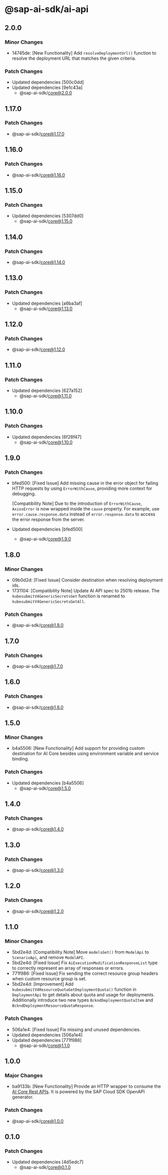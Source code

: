 # @sap-ai-sdk/ai-api

## 2.0.0

### Minor Changes

- 14745de: [New Functionality] Add `resolveDeploymentUrl()` function to resolve the deployment URL that matches the given criteria.

### Patch Changes

- Updated dependencies [500c0dd]
- Updated dependencies [9e1c43a]
  - @sap-ai-sdk/core@2.0.0

## 1.17.0

### Patch Changes

- @sap-ai-sdk/core@1.17.0

## 1.16.0

### Patch Changes

- @sap-ai-sdk/core@1.16.0

## 1.15.0

### Patch Changes

- Updated dependencies [5307dd0]
  - @sap-ai-sdk/core@1.15.0

## 1.14.0

### Patch Changes

- @sap-ai-sdk/core@1.14.0

## 1.13.0

### Patch Changes

- Updated dependencies [a6ba3af]
  - @sap-ai-sdk/core@1.13.0

## 1.12.0

### Patch Changes

- @sap-ai-sdk/core@1.12.0

## 1.11.0

### Patch Changes

- Updated dependencies [627a152]
  - @sap-ai-sdk/core@1.11.0

## 1.10.0

### Patch Changes

- Updated dependencies [6f28f47]
  - @sap-ai-sdk/core@1.10.0

## 1.9.0

### Patch Changes

- bfed500: [Fixed Issue] Add missing cause in the error object for failing HTTP requests by using `ErrorWithCause`, providing more context for debugging.

  [Compatibility Note] Due to the introduction of `ErrorWithCause`, `AxiosError` is now wrapped inside the `cause` property.
  For example, use `error.cause.response.data` instead of `error.response.data` to access the error response from the server.

- Updated dependencies [bfed500]
  - @sap-ai-sdk/core@1.9.0

## 1.8.0

### Minor Changes

- 09b0d2d: [Fixed Issue] Consider destination when resolving deployment ids.
- 1731104: [Compatibility Note] Update AI API spec to 2501b release.
  The `kubesubmitV4GenericSecretsGet` function is renamed to `kubesubmitV4GenericSecretsGetAll`.

### Patch Changes

- @sap-ai-sdk/core@1.8.0

## 1.7.0

### Patch Changes

- @sap-ai-sdk/core@1.7.0

## 1.6.0

### Patch Changes

- @sap-ai-sdk/core@1.6.0

## 1.5.0

### Minor Changes

- b4a5506: [New Functionality] Add support for providing custom destination for AI Core besides using environment variable and service binding.

### Patch Changes

- Updated dependencies [b4a5506]
  - @sap-ai-sdk/core@1.5.0

## 1.4.0

### Patch Changes

- @sap-ai-sdk/core@1.4.0

## 1.3.0

### Patch Changes

- @sap-ai-sdk/core@1.3.0

## 1.2.0

### Patch Changes

- @sap-ai-sdk/core@1.2.0

## 1.1.0

### Minor Changes

- 5bd2e4d: [Compatibility Note] Move `modelsGet()` from `ModelApi` to `ScenarioApi`, and remove `ModelAPI`.
- 5bd2e4d: [Fixed Issue] Fix `AiExecutionModificationResponseList` type to correctly represent an array of responses or errors.
- 771f986: [Fixed Issue] Fix sending the correct resource group headers when custom resource group is set.
- 5bd2e4d: [Improvement] Add `kubesubmitV4ResourceQuotaGetDeploymentQuota()` function in `DeploymentApi` to get details about quota and usage for deployments.
  Additionally introduce two new types `BckndDeploymentQuotaItem` and `BckndDeploymentResourceQuotaResponse`.

### Patch Changes

- 506a1e4: [Fixed Issue] Fix missing and unused dependencies.
- Updated dependencies [506a1e4]
- Updated dependencies [771f986]
  - @sap-ai-sdk/core@1.1.0

## 1.0.0

### Major Changes

- ba9133b: [New Functionality] Provide an HTTP wrapper to consume the [AI Core Rest APIs](https://api.sap.com/api/AI_CORE_API/overview). It is powered by the SAP Cloud SDK OpenAPI generator.

### Patch Changes

- @sap-ai-sdk/core@1.0.0

## 0.1.0

### Patch Changes

- Updated dependencies [4d5edc7]
  - @sap-ai-sdk/core@0.1.0
